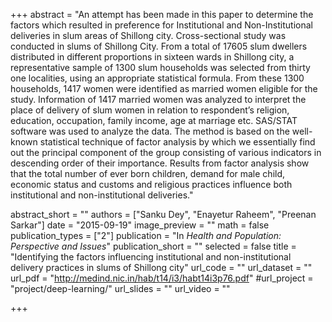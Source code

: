 +++
abstract = "An attempt has been made in this paper to determine the factors which resulted in preference for Institutional and Non-Institutional deliveries in slum areas of Shillong city. Cross-sectional study was conducted in slums of Shillong City. From a total of 17605 slum dwellers distributed in different proportions in sixteen wards in Shillong city, a representative sample of 1300 slum households was selected from thirty one localities, using an appropriate statistical formula. From these 1300 households, 1417 women were identified as married women eligible for the study. Information of 1417 married women was analyzed to interpret the place of delivery of slum women in relation to respondent’s religion, education, occupation, family income, age at marriage etc. SAS/STAT software was used to analyze the data. The method is based on the well-known statistical technique of factor analysis by which we essentially find out the principal component of the group consisting of various indicators in descending order of their importance. Results from factor analysis show that the total number of ever born children, demand for male child, economic status and customs and religious practices influence both institutional and non-institutional deliveries."

abstract_short = ""
authors = ["Sanku Dey", "Enayetur Raheem", "Preenan Sarkar"]
date = "2015-09-19"
image_preview = ""
math = false
publication_types = ["2"]
publication = "In *Health and Population: Perspective and Issues*"
publication_short = ""
selected = false
title = "Identifying the factors influencing institutional and non-institutional delivery practices in slums of Shillong city"
url_code = ""
url_dataset = ""
url_pdf = "http://medind.nic.in/hab/t14/i3/habt14i3p76.pdf"
#url_project = "project/deep-learning/"
url_slides = ""
url_video = ""

+++
